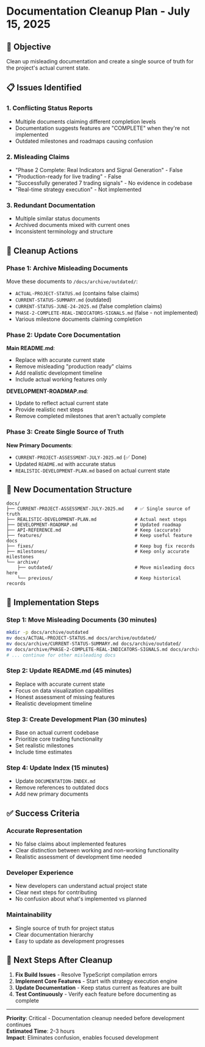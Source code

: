 # Documentation Cleanup Plan - July 15, 2025

## 🎯 **Objective**

Clean up misleading documentation and create a single source of truth for the project's actual current state.

## 📋 **Issues Identified**

### **1. Conflicting Status Reports**

- Multiple documents claiming different completion levels
- Documentation suggests features are "COMPLETE" when they're not implemented
- Outdated milestones and roadmaps causing confusion

### **2. Misleading Claims**

- "Phase 2 Complete: Real Indicators and Signal Generation" - False
- "Production-ready for live trading" - False
- "Successfully generated 7 trading signals" - No evidence in codebase
- "Real-time strategy execution" - Not implemented

### **3. Redundant Documentation**

- Multiple similar status documents
- Archived documents mixed with current ones
- Inconsistent terminology and structure

## 🧹 **Cleanup Actions**

### **Phase 1: Archive Misleading Documents**

Move these documents to `/docs/archive/outdated/`:

- `ACTUAL-PROJECT-STATUS.md` (contains false claims)
- `CURRENT-STATUS-SUMMARY.md` (outdated)
- `CURRENT-STATUS-JUNE-24-2025.md` (false completion claims)
- `PHASE-2-COMPLETE-REAL-INDICATORS-SIGNALS.md` (false - not implemented)
- Various milestone documents claiming completion

### **Phase 2: Update Core Documentation**

**Main README.md**:

- Replace with accurate current state
- Remove misleading "production ready" claims
- Add realistic development timeline
- Include actual working features only

**DEVELOPMENT-ROADMAP.md**:

- Update to reflect actual current state
- Provide realistic next steps
- Remove completed milestones that aren't actually complete

### **Phase 3: Create Single Source of Truth**

**New Primary Documents**:

- `CURRENT-PROJECT-ASSESSMENT-JULY-2025.md` (✅ Done)
- Updated `README.md` with accurate status
- `REALISTIC-DEVELOPMENT-PLAN.md` based on actual current state

## 📁 **New Documentation Structure**

```
docs/
├── CURRENT-PROJECT-ASSESSMENT-JULY-2025.md    # ✅ Single source of truth
├── REALISTIC-DEVELOPMENT-PLAN.md              # Actual next steps
├── DEVELOPMENT-ROADMAP.md                     # Updated roadmap
├── API-REFERENCE.md                           # Keep (accurate)
├── features/                                  # Keep useful feature docs
├── fixes/                                     # Keep bug fix records
├── milestones/                                # Keep only accurate milestones
└── archive/
    ├── outdated/                              # Move misleading docs here
    └── previous/                              # Keep historical records
```

## 🔧 **Implementation Steps**

### **Step 1: Move Misleading Documents** (30 minutes)

```bash
mkdir -p docs/archive/outdated
mv docs/ACTUAL-PROJECT-STATUS.md docs/archive/outdated/
mv docs/archive/CURRENT-STATUS-SUMMARY.md docs/archive/outdated/
mv docs/archive/PHASE-2-COMPLETE-REAL-INDICATORS-SIGNALS.md docs/archive/outdated/
# ... continue for other misleading docs
```

### **Step 2: Update README.md** (45 minutes)

- Replace with accurate current state
- Focus on data visualization capabilities
- Honest assessment of missing features
- Realistic development timeline

### **Step 3: Create Development Plan** (30 minutes)

- Base on actual current codebase
- Prioritize core trading functionality
- Set realistic milestones
- Include time estimates

### **Step 4: Update Index** (15 minutes)

- Update `DOCUMENTATION-INDEX.md`
- Remove references to outdated docs
- Add new primary documents

## ✅ **Success Criteria**

### **Accurate Representation**

- No false claims about implemented features
- Clear distinction between working and non-working functionality
- Realistic assessment of development time needed

### **Developer Experience**

- New developers can understand actual project state
- Clear next steps for contributing
- No confusion about what's implemented vs planned

### **Maintainability**

- Single source of truth for project status
- Clear documentation hierarchy
- Easy to update as development progresses

## 🎯 **Next Steps After Cleanup**

1. **Fix Build Issues** - Resolve TypeScript compilation errors
2. **Implement Core Features** - Start with strategy execution engine
3. **Update Documentation** - Keep status current as features are built
4. **Test Continuously** - Verify each feature before documenting as complete

---

**Priority**: Critical - Documentation cleanup needed before development continues  
**Estimated Time**: 2-3 hours  
**Impact**: Eliminates confusion, enables focused development
